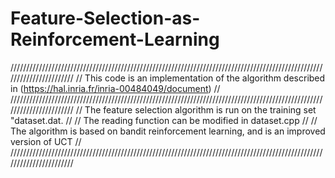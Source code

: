 # Feature-Selection-as-Reinforcement-Learning

///////////////////////////////////////////////////////////////////////////////////////////////////////////////////////
//    This code is an implementation of the algorithm described in (https://hal.inria.fr/inria-00484049/document)    //
///////////////////////////////////////////////////////////////////////////////////////////////////////////////////////
// The feature selection algorithm is run on the training set "dataset.dat.                                          //
// The reading function can be modified in dataset.cpp                                                               //
// The algorithm is based on bandit reinforcement learning, and is an improved version of UCT                        //
///////////////////////////////////////////////////////////////////////////////////////////////////////////////////////
